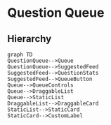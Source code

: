 # Question Queue

## Hierarchy

```mermaid
graph TD
QuestionQueue-->Queue
QuestionQueue-->SuggestedFeed
SuggestedFeed-->QuestionStats
SuggestedFeed-->QueueButton
Queue-->QueueControls
Queue-->DraggableList
Queue-->StaticList
DraggableList-->DraggableCard
StaticList-->StaticCard
StaticCard-->CustomLabel
```

